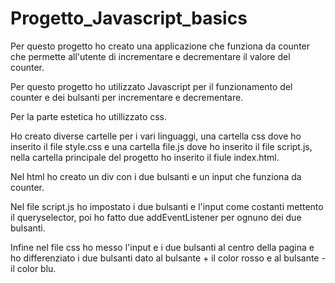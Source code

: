 # Progetto_Javascript_basics

Per questo progetto ho creato una applicazione che funziona da counter che permette all'utente di incrementare e decrementare il valore del counter.


Per questo progetto ho utilizzato Javascript per il funzionamento del counter e dei bulsanti per incrementare e decrementare.

Per la parte estetica ho utillizzato css.


Ho creato diverse cartelle per i vari linguaggi, una cartella css dove ho inserito il file style.css e una cartella file.js dove ho inserito il file script.js, nella cartella principale del progetto ho inserito il fiule index.html.

Nel html ho creato un div con i due bulsanti e un input che funziona da counter. 

Nel file script.js ho impostato i due bulsanti e l'input come costanti mettento il queryselector, poi ho fatto due addEventListener per ognuno dei due bulsanti.

Infine nel file css ho messo l'input e i due bulsanti al centro della pagina e ho differenziato i due bulsanti dato al bulsante + il color rosso e al bulsante - il color blu.




